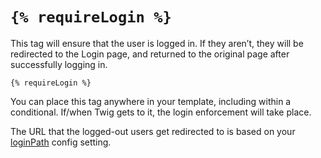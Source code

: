 # `{% requireLogin %}`

This tag will ensure that the user is logged in. If they aren’t, they will be redirected to the Login page, and returned to the original page after successfully logging in.

```twig
{% requireLogin %}
```

You can place this tag anywhere in your template, including within a conditional. If/when Twig gets to it, the login enforcement will take place.

The URL that the logged-out users get redirected to is based on your [loginPath](https://docs.craftcms.com/api/v3/craft-config-generalconfig.html#$loginPath-detail) config setting.

